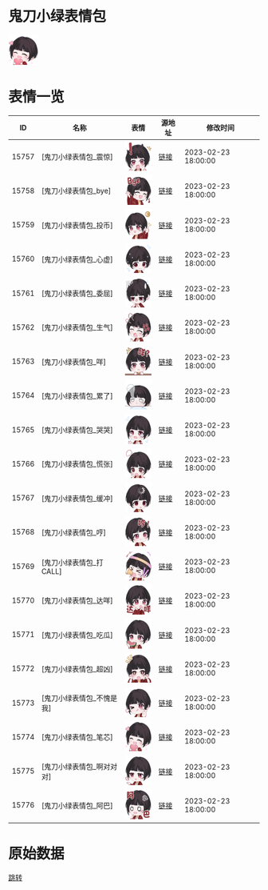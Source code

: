 # 鬼刀小绿表情包

<img src="./cover.png" height="60" alt="cover" />

# 表情一览

|ID|名称|表情|源地址|修改时间|
|----|----|----|----|----|
|15757|[鬼刀小绿表情包_震惊]|<img src="./pic/015757_%5B鬼刀小绿表情包_震惊%5D.png" height="60" alt="震惊"/>|[链接](https://i0.hdslb.com/bfs/garb/152ed71ca2816b6a82cf67ca682f27a801b3cbd4.png)|2023-02-23 18:00:00|
|15758|[鬼刀小绿表情包_bye]|<img src="./pic/015758_%5B鬼刀小绿表情包_bye%5D.png" height="60" alt="bye"/>|[链接](https://i0.hdslb.com/bfs/garb/ce05d5bce92d95a4192cd08aa72b0cec70bb995f.png)|2023-02-23 18:00:00|
|15759|[鬼刀小绿表情包_投币]|<img src="./pic/015759_%5B鬼刀小绿表情包_投币%5D.png" height="60" alt="投币"/>|[链接](https://i0.hdslb.com/bfs/garb/5834b117bced28039992f555c27515f47dccb946.png)|2023-02-23 18:00:00|
|15760|[鬼刀小绿表情包_心虚]|<img src="./pic/015760_%5B鬼刀小绿表情包_心虚%5D.png" height="60" alt="心虚"/>|[链接](https://i0.hdslb.com/bfs/garb/b76fa113dd587ac825137fa78ea0a377d34d9efb.png)|2023-02-23 18:00:00|
|15761|[鬼刀小绿表情包_委屈]|<img src="./pic/015761_%5B鬼刀小绿表情包_委屈%5D.png" height="60" alt="委屈"/>|[链接](https://i0.hdslb.com/bfs/garb/fd1badcf133e43ff9ebf99a6ff2225ad85311706.png)|2023-02-23 18:00:00|
|15762|[鬼刀小绿表情包_生气]|<img src="./pic/015762_%5B鬼刀小绿表情包_生气%5D.png" height="60" alt="生气"/>|[链接](https://i0.hdslb.com/bfs/garb/a0770d7c41ab8a979c170fbe9b16c1189332a333.png)|2023-02-23 18:00:00|
|15763|[鬼刀小绿表情包_咩]|<img src="./pic/015763_%5B鬼刀小绿表情包_咩%5D.png" height="60" alt="咩"/>|[链接](https://i0.hdslb.com/bfs/garb/c023e09c846fd1a0845cd92370a86ac135e663db.png)|2023-02-23 18:00:00|
|15764|[鬼刀小绿表情包_累了]|<img src="./pic/015764_%5B鬼刀小绿表情包_累了%5D.png" height="60" alt="累了"/>|[链接](https://i0.hdslb.com/bfs/garb/54a54da9ca096387bafcc3b4f99ac56328145323.png)|2023-02-23 18:00:00|
|15765|[鬼刀小绿表情包_哭哭]|<img src="./pic/015765_%5B鬼刀小绿表情包_哭哭%5D.png" height="60" alt="哭哭"/>|[链接](https://i0.hdslb.com/bfs/garb/fffe4bca16576671370d7c073ee34cb67ddad63c.png)|2023-02-23 18:00:00|
|15766|[鬼刀小绿表情包_慌张]|<img src="./pic/015766_%5B鬼刀小绿表情包_慌张%5D.png" height="60" alt="慌张"/>|[链接](https://i0.hdslb.com/bfs/garb/508b71f411278220df1163102c8938fa67888e7a.png)|2023-02-23 18:00:00|
|15767|[鬼刀小绿表情包_缓冲]|<img src="./pic/015767_%5B鬼刀小绿表情包_缓冲%5D.png" height="60" alt="缓冲"/>|[链接](https://i0.hdslb.com/bfs/garb/a91814d3a52be1cf5d25d7a40d426b78e058bb7b.png)|2023-02-23 18:00:00|
|15768|[鬼刀小绿表情包_哼]|<img src="./pic/015768_%5B鬼刀小绿表情包_哼%5D.png" height="60" alt="哼"/>|[链接](https://i0.hdslb.com/bfs/garb/1e6a5d94e15e75a6c5d0f7850ddf73a7740bae05.png)|2023-02-23 18:00:00|
|15769|[鬼刀小绿表情包_打CALL]|<img src="./pic/015769_%5B鬼刀小绿表情包_打CALL%5D.png" height="60" alt="打CALL"/>|[链接](https://i0.hdslb.com/bfs/garb/ce58294566b3332defa4a0ce8f2cdb98dafc68fa.png)|2023-02-23 18:00:00|
|15770|[鬼刀小绿表情包_达咩]|<img src="./pic/015770_%5B鬼刀小绿表情包_达咩%5D.png" height="60" alt="达咩"/>|[链接](https://i0.hdslb.com/bfs/garb/45ac5a9c2978ca32ede5e1223f7a3e288d7775a1.png)|2023-02-23 18:00:00|
|15771|[鬼刀小绿表情包_吃瓜]|<img src="./pic/015771_%5B鬼刀小绿表情包_吃瓜%5D.png" height="60" alt="吃瓜"/>|[链接](https://i0.hdslb.com/bfs/garb/28e79819b2ebea32a41d5e7e2cba43c1b8c50db6.png)|2023-02-23 18:00:00|
|15772|[鬼刀小绿表情包_超凶]|<img src="./pic/015772_%5B鬼刀小绿表情包_超凶%5D.png" height="60" alt="超凶"/>|[链接](https://i0.hdslb.com/bfs/garb/96dec8928c3e90233a38443339e7dfedee2f6631.png)|2023-02-23 18:00:00|
|15773|[鬼刀小绿表情包_不愧是我]|<img src="./pic/015773_%5B鬼刀小绿表情包_不愧是我%5D.png" height="60" alt="不愧是我"/>|[链接](https://i0.hdslb.com/bfs/garb/0de32b6739b2a08a4095783f6afa880e02ff9e79.png)|2023-02-23 18:00:00|
|15774|[鬼刀小绿表情包_笔芯]|<img src="./pic/015774_%5B鬼刀小绿表情包_笔芯%5D.png" height="60" alt="笔芯"/>|[链接](https://i0.hdslb.com/bfs/garb/9bbccec16d494520eed17dd3eff80affe50aba63.png)|2023-02-23 18:00:00|
|15775|[鬼刀小绿表情包_啊对对对]|<img src="./pic/015775_%5B鬼刀小绿表情包_啊对对对%5D.png" height="60" alt="啊对对对"/>|[链接](https://i0.hdslb.com/bfs/garb/04cb48f98c5f795029a34b7aaf38bf2a0aeeb093.png)|2023-02-23 18:00:00|
|15776|[鬼刀小绿表情包_阿巴]|<img src="./pic/015776_%5B鬼刀小绿表情包_阿巴%5D.png" height="60" alt="阿巴"/>|[链接](https://i0.hdslb.com/bfs/garb/5e99b2753ef3716a72af29e0f413c35bf85ae373.png)|2023-02-23 18:00:00|

# 原始数据

[跳转](./raw.json)

